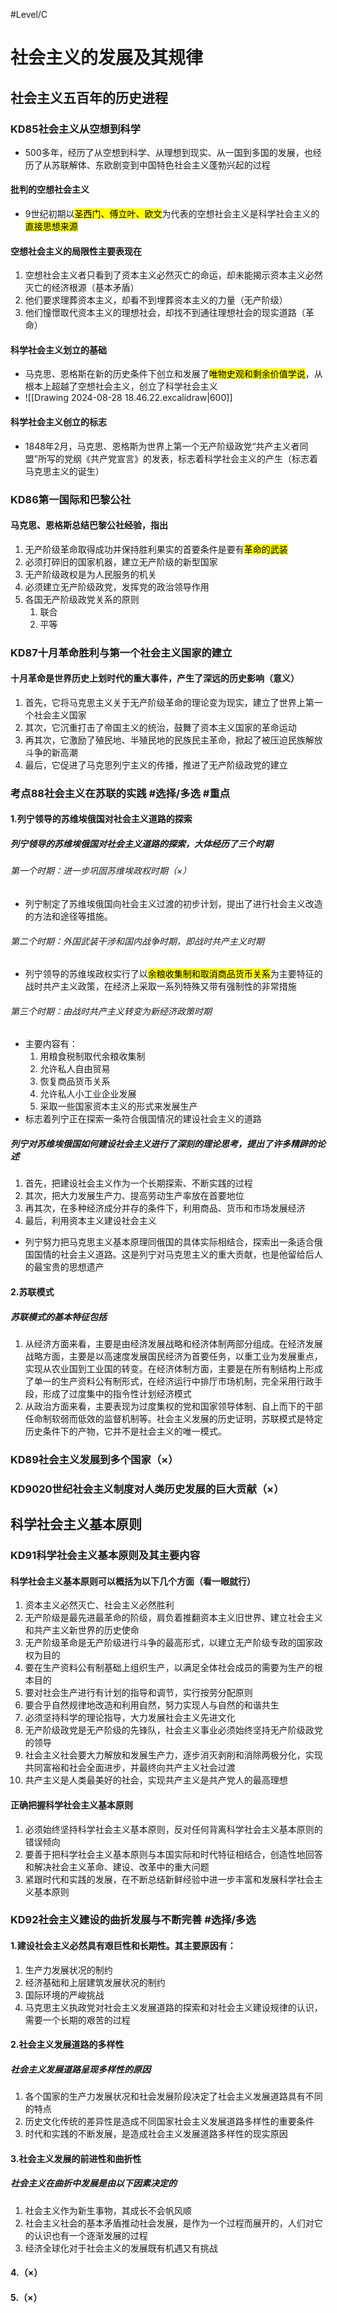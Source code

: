 #Level/C 
# 社会主义的发展及其规律
## 社会主义五百年的历史进程
### KD85社会主义从空想到科学
- 500多年，经历了从空想到科学、从理想到现实、从一国到多国的发展，也经历了从苏联解体、东欧剧变到中国特色社会主义蓬勃兴起的过程
#### 批判的空想社会主义
- 9世纪初期以<mark class="hltr-red">圣西门、傅立叶、欧文</mark>为代表的空想社会主义是科学社会主义的<mark class="hltr-red">直接思想来源</mark>
#### 空想社会主义的局限性主要表现在
1. 空想社会主义者只看到了资本主义必然灭亡的命运，却未能揭示资本主义必然灭亡的经济根源（基本矛盾）
2. 他们要求理葬资本主义，却看不到埋葬资本主义的力量（无产阶级）
3. 他们憧憬取代资本主义的理想社会，却找不到通往理想社会的现实道路（革命）
#### 科学社会主义划立的基础
- 马克思、恩格斯在新的历史条件下创立和发展了<mark class="hltr-red">唯物史观和剩余价值学说</mark>，从根本上超越了空想社会主义，创立了科学社会主义
- ![[Drawing 2024-08-28 18.46.22.excalidraw|600]]
#### 科学社会主义创立的标志
- 1848年2月，马克思、恩格斯为世界上第一个无产阶级政党“共产主义者同盟”所写的党纲《共产党宣言》的发表，标志着科学社会主义的产生（标志着马克思主义的诞生）
### KD86第一国际和巴黎公社
#### 马克思、恩格斯总结巴黎公社经验，指出
1. 无产阶级革命取得成功并保持胜利果实的首要条件是要有<mark class="hltr-red">革命的武装</mark>
2. 必须打碎旧的国家机器，建立无产阶级的新型国家
3. 无产阶级政权是为人民服务的机关
4. 必须建立无产阶级政党，发挥党的政治领导作用
5. 各国无产阶级政党关系的原则
	1. 联合
	2. 平等
### KD87十月革命胜利与第一个社会主义国家的建立
#### 十月革命是世界历史上划时代的重大事件，产生了深远的历史影响（意义）
1. 首先，它将马克思主义关于无产阶级革命的理论变为现实，建立了世界上第一个社会主义国家
2. 其次，它沉重打击了帝国主义的统治，鼓舞了资本主义国家的革命运动
3. 再其次，它激励了殖民地、半殖民地的民族民主革命，掀起了被压迫民族解放斗争的新高潮
4. 最后，它促进了马克思列宁主义的传播，推进了无产阶级政党的建立
### 考点88社会主义在苏联的实践 #选择/多选 #重点 
#### 1.列宁领导的苏维埃俄国对社会主义道路的探索
##### 列宁领导的苏维埃俄国对社会主义道路的探索，大体经历了三个时期
###### 第一个时期：进一步巩固苏维埃政权时期（×）
- 列宁制定了苏维埃俄国向社会主义过渡的初步计划，提出了进行社会主义改造的方法和途径等措施。
###### 第二个时期：外国武装干涉和国内战争时期，即战时共产主义时期
- 列宁领导的苏维埃政权实行了以<mark class="hltr-red">余粮收集制和取消商品货币关系</mark>为主要特征的战时共产主义政策，在经济上采取一系列特殊又带有强制性的非常措施
###### 第三个时期：由战时共产主义转变为新经济政策时期
- 主要内容有：
	1. 用粮食税制取代余粮收集制
	2. 允许私人自由贸易
	3. 恢复商品货币关系
	4. 允许私人小工业企业发展
	5. 采取一些国家资本主义的形式来发展生产
- 标志着列宁正在探索一条符合俄国情况的建设社会主义的道路
##### 列宁对苏维埃俄国如何建设社会主义进行了深刻的理论思考，提出了许多精辟的论述
1. 首先，把建设社会主义作为一个长期探索、不断实践的过程
2. 其次，把大力发展生产力、提高劳动生产率放在首要地位
3. 再其次，在多种经济成分并存的条件下，利用商品、货币和市场发展经济
4. 最后，利用资本主义建设社会主义
- 列宁努力把马克思主义基本原理同俄国的具体实际相结合，探索出一条适合俄国国情的社会主义道路。这是列宁对马克思主义的重大贡献，也是他留给后人的最宝贵的思想遗产
#### 2.苏联模式
##### 苏联模式的基本特征包括
1. 从经济方面来看，主要是由经济发展战略和经济体制两部分组成。在经济发展战略方面，主要是以高速度发展国民经济为首要任务，以重工业为发展重点，实现从农业国到工业国的转变。在经济体制方面，主要是在所有制结构上形成了单一的生产资料公有制形式，在经济运行中排厅市场机制，完全采用行政手段，形成了过度集中的指令性计划经济模式
2. 从政治方面来看，主要表现为过度集权的党和国家领导体制、自上而下的干部任命制软弱而低效的监督机制等。社会主义发展的历史证明，苏联模式是特定历史条件下的产物，它并不是社会主义的唯一模式。
### KD89社会主义发展到多个国家（×）
### KD9020世纪社会主义制度对人类历史发展的巨大贡献（×）
## 科学社会主义基本原则
### KD91科学社会主义基本原则及其主要内容
#### 科学社会主义基本原则可以概括为以下几个方面（看一眼就行）
1. 资本主义必然灭亡、社会主义必然胜利
2. 无产阶级是最先进最革命的阶级，肩负着推翻资本主义旧世界、建立社会主义和共产主义新世界的历史使命
3. 无产阶级革命是无产阶级进行斗争的最高形式，以建立无产阶级专政的国家政权为目的
4. 要在生产资料公有制基础上组织生产，以满足全体社会成员的需要为生产的根本目的
5. 要对社会生产进行有计划的指导和调节，实行按劳分配原则
6. 要合乎自然规律地改造和利用自然，努力实现人与自然的和谐共生
7. 必须坚持科学的理论指导，大力发展社会主义先进文化
8. 无产阶级政党是无产阶级的先锋队，社会主义事业必须始终坚持无产阶级政党的领导
9. 社会主义社会要大力解放和发展生产力，逐步消灭剥削和消除两极分化，实现共同富裕和社会全面进步，并最终向共产主义社会过渡
10. 共产主义是人类最美好的社会，实现共产主义是共产党人的最高理想
#### 正确把握科学社会主义基本原则
1. 必须始终坚持科学社会主义基本原则，反对任何背离科学社会主义基本原则的错误倾向
2. 要善于把科学社会主义基本原则与本国实际和时代特征相结合，创造性地回答和解决社会主义革命、建设、改革中的重大问题
3. 紧跟时代和实践的发展，在不断总结新鲜经验中进一步丰富和发展科学社会主义基本原则
### KD92社会主义建设的曲折发展与不断完善 #选择/多选 
#### 1.建设社会主义必然具有艰巨性和长期性。其主要原因有：
1. 生产力发展状况的制约
2. 经济基础和上层建筑发展状况的制约
3. 国际环境的严峻挑战
4. 马克思主义执政党对社会主义发展道路的探索和对社会主义建设规律的认识，需要一个长期的艰苦的过程
#### 2.社会主义发展道路的多样性
##### 社会主义发展道路呈现多样性的原因
1. 各个国家的生产力发展状况和社会发展阶段决定了社会主义发展道路具有不同的特点
2. 历史文化传统的差异性是造成不同国家社会主义发展道路多样性的重要条件
3. 时代和实践的不断发展，是造成社会主义发展道路多样性的现实原因
#### 3.社会主义发展的前进性和曲折性
##### 社会主义在曲折中发展是由以下因素决定的
1. 社会主义作为新生事物，其成长不会帆风顺
2. 社会主义社会的基本矛盾推动社会发展，是作为一个过程而展开的，人们对它的认识也有一个逐渐发展的过程
3. 经济全球化对于社会主义的发展既有机遇又有挑战
#### 4.（×）
#### 5.（×）









